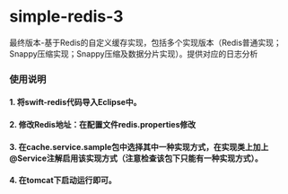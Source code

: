 # simple-redis-3
最终版本-基于Redis的自定义缓存实现，包括多个实现版本（Redis普通实现；Snappy压缩实现；Snappy压缩及数据分片实现）。提供对应的日志分析
### 使用说明
#### 1. 将swift-redis代码导入Eclipse中。
#### 2. 修改Redis地址：在配置文件redis.properties修改
#### 3. 在cache.service.sample包中选择其中一种实现方式，在实现类上加上@Service注解启用该实现方式（注意检查该包下只能有一种实现方式）。
#### 4. 在tomcat下启动运行即可。